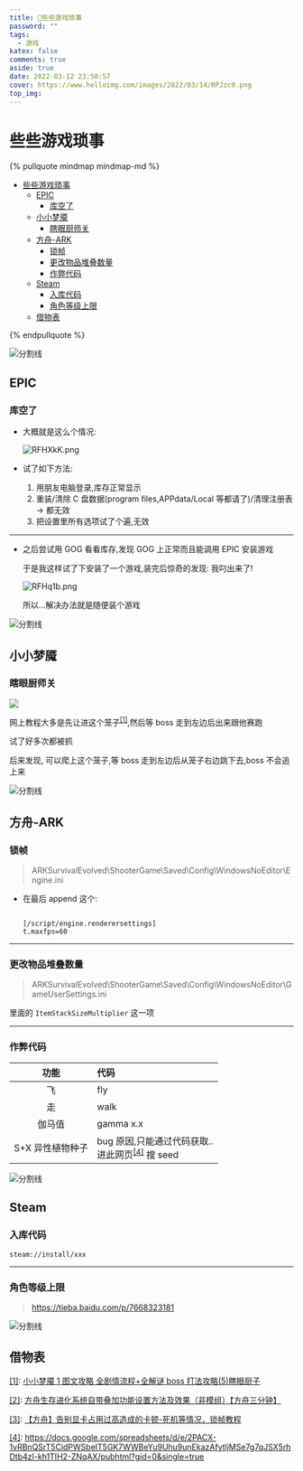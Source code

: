```yaml
---
title: 🥳些些游戏琐事
password: ""
tags:
  - 游戏
katex: false
comments: true
aside: true
date: 2022-03-12 23:50:57
cover: https://www.helloimg.com/images/2022/03/14/RPJzc0.png
top_img:
---
```


# 些些游戏琐事

<!--
 * @?: *********************************************************************
 * @Author: Weidows
 * @LastEditors: Weidows
 * @LastEditTime: 2022-06-26 17:52:27
 * @FilePath: \Blog-private\source\_posts\life\game.md
 * @Description:
 * @!: *********************************************************************
-->

{% pullquote mindmap mindmap-md %}

- [些些游戏琐事](#些些游戏琐事)
  - [EPIC](#epic)
    - [库空了](#库空了)
  - [小小梦魇](#小小梦魇)
    - [瞎眼厨师关](#瞎眼厨师关)
  - [方舟-ARK](#方舟-ark)
    - [锁帧](#锁帧)
    - [更改物品堆叠数量](#更改物品堆叠数量)
    - [作弊代码](#作弊代码)
  - [Steam](#steam)
    - [入库代码](#入库代码)
    - [角色等级上限](#角色等级上限)
  - [借物表](#借物表)

{% endpullquote %}

<a>![分割线](https://fastly.jsdelivr.net/gh/Weidows/Images/img/divider.png)</a>

## EPIC

### 库空了

- 大概就是这么个情况:

  ![RFHXkK.png](https://www.helloimg.com/images/2022/03/12/RFHXkK.png)

- 试了如下方法:

  1. 用朋友电脑登录,库存正常显示
  2. 重装/清除 C 盘数据(program files,APPdata/Local 等都请了)/清理注册表 -> 都无效
  3. 把设置里所有选项试了个遍,无效

---

- 之后尝试用 GOG 看看库存,发现 GOG 上正常而且能调用 EPIC 安装游戏

  于是我这样试了下安装了一个游戏,装完后惊奇的发现: 我叼出来了!

  ![RFHq1b.png](https://www.helloimg.com/images/2022/03/13/RFHq1b.png)

  所以...解决办法就是随便装个游戏

<a>![分割线](https://fastly.jsdelivr.net/gh/Weidows/Images/img/divider.png)</a>

## 小小梦魇

### 瞎眼厨师关

![](https://www.helloimg.com/images/2022/03/28/RqmsTz.png)

网上教程大多是先让进这个笼子<sup id='cite_ref-1'>[\[1\]](#cite_note-1)</sup>,然后等 boss 走到左边后出来跟他赛跑

试了好多次都被抓

后来发现, 可以爬上这个笼子,等 boss 走到左边后从笼子右边跳下去,boss 不会追上来

<a>![分割线](https://fastly.jsdelivr.net/gh/Weidows/Images/img/divider.png)</a>

## 方舟-ARK

### 锁帧

> ARKSurvivalEvolved\ShooterGame\Saved\Config\WindowsNoEditor\Engine.ini

- 在最后 append 这个:

  ```

  [/script/engine.renderersettings]
  t.maxfps=60
  ```

---

### 更改物品堆叠数量

> ARKSurvivalEvolved\ShooterGame\Saved\Config\WindowsNoEditor\GameUserSettings.ini

里面的 `ItemStackSizeMultiplier` 这一项

---

### 作弊代码

|       功能       | 代码                                                                                              |
| :--------------: | :------------------------------------------------------------------------------------------------ |
|        飞        | fly                                                                                               |
|        走        | walk                                                                                              |
|      伽马值      | gamma x.x                                                                                         |
| S+X 异性植物种子 | bug 原因,只能通过代码获取.. <br> 进此网页<sup id='cite_ref-4'>[\[4\]](#cite_note-4)</sup> 搜 seed |

<a>![分割线](https://fastly.jsdelivr.net/gh/Weidows/Images/img/divider.png)</a>

## Steam

### 入库代码

```
steam://install/xxx
```

---

### 角色等级上限

> https://tieba.baidu.com/p/7668323181

<a>![分割线](https://fastly.jsdelivr.net/gh/Weidows/Images/img/divider.png)</a>

## 借物表

<a name='cite_note-1' href='#cite_ref-1'>[1]</a>: [小小梦魇 1 图文攻略 全剧情流程+全解谜 boss 打法攻略(5)瞎眼厨子](http://www.wyaq.com/youxi/gonglue/8142_5.html)

<a name='cite_note-2' href='#cite_ref-2'>[2]</a>: [方舟生存进化系统自带叠加功能设置方法及效果（非模组）【方舟三分钟】](https://www.bilibili.com/video/BV1mf4y1X7na)

<a name='cite_note-3' href='#cite_ref-3'>[3]</a>: [【方舟】告别显卡占用过高造成的卡顿-死机等情况，锁帧教程](https://www.bilibili.com/video/BV14V411z7NY)

<a name='cite_note-4' href='#cite_ref-4'>[4]</a>: https://docs.google.com/spreadsheets/d/e/2PACX-1vRBnQSrT5CidPWSbeIT5GK7WWBeYu9Uhu9unEkazAfytljMSe7g7qJSX5rhDtb4zI-kh1TIH2-ZNqAX/pubhtml?gid=0&single=true
